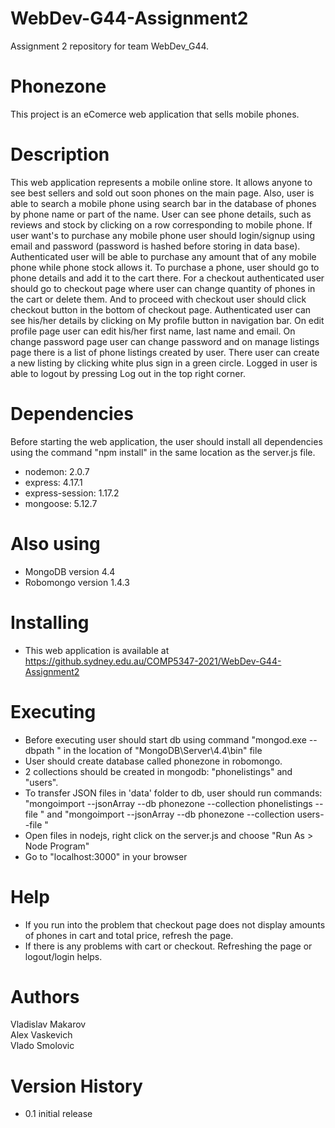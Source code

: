 # WebDev-G44-Assignment2
Assignment 2 repository for team WebDev_G44.

# Phonezone
This project is an eComerce web application that sells mobile phones. 

# Description
This web application represents a mobile online store. It allows anyone to see best sellers and sold out soon phones 
on the main page. Also, user is able to search a mobile phone using search bar in the database of phones by phone name or part of the name.
User can see phone details, such as reviews and stock by clicking on a row corresponding to mobile phone. If user want's to purchase any mobile phone user should login/signup using email and password (password is hashed before storing in data base). 
Authenticated user will be able to purchase any amount that of any mobile phone while phone stock allows it. To purchase a phone, user should go to phone details and add it to the cart there. 
For a checkout authenticated user should go to checkout page where user can change quantity of phones in the cart or delete them. And to proceed with checkout user should click checkout button in the bottom of checkout page. 
Authenticated user can see his/her details by clicking on My profile button in navigation bar. On edit profile page user can edit his/her first name, last name and email. On change password page user can change password and on manage listings page
there is a list of phone listings created by user. There user can create a new listing by clicking white plus sign in a green circle. Logged in user is able to logout by pressing Log out in the top right corner. 

# Dependencies
Before starting the web application, the user should install all dependencies using the command "npm install" in the same location as the server.js file. 
 - nodemon: 2.0.7
 - express: 4.17.1
 - express-session: 1.17.2
 - mongoose: 5.12.7


# Also using
 - MongoDB version 4.4
 - Robomongo version 1.4.3

# Installing
 - This web application is available at https://github.sydney.edu.au/COMP5347-2021/WebDev-G44-Assignment2
# Executing
 - Before executing user should start db using command "mongod.exe --dbpath <mongoDB file location>" in the location of "MongoDB\Server\4.4\bin" file
 - User should create database called phonezone in robomongo.
 - 2 collections should be created in mongodb: "phonelistings" and "users".
 - To transfer JSON files in 'data' folder to db, user should run commands: "mongoimport --jsonArray --db phonezone --collection phonelistings --file <location of JSON file containing phones db>" 
and "mongoimport --jsonArray --db phonezone --collection users--file  <location of JSON file containing users db>" 
 - Open files in nodejs, right click on the server.js and choose "Run As > Node Program" 
 - Go to "localhost:3000" in your browser
# Help
 - If you run into the problem that checkout page does not display amounts of phones in cart and total price, refresh the page.
 - If there is any problems with cart or checkout. Refreshing the page or logout/login helps.

# Authors
 Vladislav Makarov  
 Alex Vaskevich  
 Vlado Smolovic  

# Version History
 - 0.1 initial release
